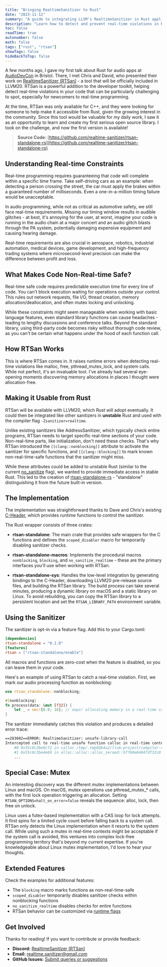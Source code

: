 ```yaml
---
title: "Bringing RealtimeSanitizer to Rust"
date: "2023-11-12"
summary: "A guide to integrating LLVM's RealtimeSanitizer in Rust applications."
description: "Learn how to detect and prevent real-time violations in Rust using RTSan, a powerful tool for real-time programming."
toc: false
readTime: true
autonumber: false
math: false
tags: ["rust", "rtsan"]
showTags: false
hideBackToTop: false
---
```


A few months ago, I gave my first talk about Rust for audio apps at [AudioDevCon](https://audio.dev/) in Bristol. There, I met Chris and David, who presented their work on [RealtimeSanitizer (RTSan)](https://clang.llvm.org/docs/RealtimeSanitizer.html) - a tool that will be officially included in LLVM20. RTSan is a powerful addition to the developer toolkit, helping detect real-time violations in your code that can be particularly challenging to spot, especially for newcomers to real-time programming.

At the time, RTSan was only available for C++, and they were looking for someone to help make it accessible from Rust, given the growing interest in the community. Since this tool would be valuable for my daily work, I saw it as an opportunity to learn and create my first serious open source library. I took on the challenge, and now the first version is available!

> **Source Code:** [https://github.com/realtime-sanitizer/rtsan-standalone-rs](https://github.com/realtime-sanitizer/rtsan-standalone-rs)

## Understanding Real-time Constraints

Real-time programming requires guaranteeing that code will complete within a specific time frame. Take self-driving cars as an example: when detecting a person crossing the street, the car must apply the brakes within a guaranteed number of milliseconds. Even a one-in-a-million timing failure would be unacceptable.

In audio programming, while not as critical as automotive safety, we still face real-time requirements. Missing our timing window results in audible glitches - at best, it's annoying for the user, at worst, imagine your code is running in the audio chain at a major concert and an audio glitch blasts through the PA system, potentially damaging expensive equipment and causing hearing damage.

Real-time requirements are also crucial in aerospace, robotics, industrial automation, medical devices, game development, and high-frequency trading systems where microsecond-level precision can make the difference between profit and loss.

## What Makes Code Non-Real-time Safe?

Real-time safe code requires predictable execution time for every line of code. You can't block execution waiting for operations outside your control. This rules out network requests, file I/O, thread creation, memory allocation/deallocation, and often mutex locking and unlocking.

While these constraints might seem manageable when working with basic language features, even standard library functions can cause headaches - leading to lengthy discussions and conference talks. Beyond the standard library, using third-party code becomes risky without thorough code review, as you can't be certain what happens under the hood of each function call.

## How RTSan Works

This is where RTSan comes in. It raises runtime errors when detecting real-time violations like malloc, free, pthread_mutex_lock, and system calls. While not perfect, it's an invaluable tool. I've already had several eye-opening moments discovering memory allocations in places I thought were allocation-free.

## Making it Usable from Rust

RTSan will be available with LLVM20, which Rust will adopt eventually. It could then be integrated like other sanitizers in **unstable** Rust and used with the compiler flag `-Zsanitizer=realtime`.

Unlike existing sanitizers like AddressSanitizer, which typically check entire programs, RTSan needs to target specific real-time sections of your code. Non-real-time parts, like initialization, don't need these checks. That's why RTSan introduced the `[[clang::nonblocking]]` attribute to activate the sanitizer for specific functions, and `[[clang::blocking]]` to mark known non-real-time-safe functions that the sanitizer might miss.

While these attributes could be added to unstable Rust (similar to the current [no_sanitize](https://doc.rust-lang.org/unstable-book/language-features/no-sanitize.html) flag), we wanted to provide immediate access in stable Rust. This led to the creation of [rtsan-standalone-rs](https://github.com/realtime-sanitizer/rtsan-standalone-rs) - "standalone" distinguishing it from the future built-in version.

## The Implementation

The implementation was straightforward thanks to Dave and Chris's existing [C-Header](https://github.com/realtime-sanitizer/rtsan/blob/main/include/rtsan_standalone/rtsan_standalone.h), which provides runtime functions to control the sanitizer.

The Rust wrapper consists of three crates:

- **rtsan-standalone**: The main crate that provides safe wrappers for the C functions and defines the `scoped_disabler` macro for temporarily disabling sanitizer checks.

- **rtsan-standalone-macros**: Implements the procedural macros `nonblocking`, `blocking`, and `no_sanitize_realtime` - these are the primary interfaces you'll use when working with RTSan.

- **rtsan-standalone-sys**: Handles the low-level integration by generating bindings to the C-Header, downloading LLVM20 pre-release source files, and building the RTSan library. The build process can take several minutes, producing a dynamic library on macOS and a static library on Linux. To avoid rebuilding, you can copy the RTSan library to a persistent location and set the `RTSAN_LIBRARY_PATH` environment variable.

## Using the Sanitizer

The sanitizer is opt-in via a feature flag. Add this to your Cargo.toml:

```toml
[dependencies]
rtsan-standalone = "0.1.0"
[features]
rtsan = ["rtsan-standalone/enable"]
```

All macros and functions are zero-cost when the feature is disabled, so you can leave them in your code.

Here's an example of using RTSan to catch a real-time violation. First, we mark our audio processing function as nonblocking:

```rust
use rtsan_standalone::nonblocking;

#[nonblocking]
fn process(data: &mut [f32]) {
    let _ = vec![0.0; 16]; // oops! allocating memory in a real-time context
}
```

The sanitizer immediately catches this violation and produces a detailed error trace:

```sh
==283082==ERROR: RealtimeSanitizer: unsafe-library-call
Intercepted call to real-time unsafe function calloc in real-time context!
    #0 0x55c0c3be8cf2 in calloc /tmp/.tmp6Qb4u2/llvm-project/compiler-rt/lib/rtsan/rtsan_interceptors_posix.cpp:470:34
    #1 0x55c0c3be4e69 in alloc::alloc::alloc_zeroed::hf760e6484fdf32c8 /rustc/f6e511eec7342f59a25f7c0534f1dbea00d01b14/library/alloc/src/alloc.rs:170:14
    ...
```

## Special Case: Mutex

An interesting discovery was the different mutex implementations between Linux and macOS. On macOS, mutex operations use pthread_mutex_* calls, with the first lock operation triggering an allocation. Setting `RTSAN_OPTIONS=halt_on_error=false` reveals the sequence: alloc, lock, then free on unlock.

Linux uses a futex-based implementation with a CAS loop for lock attempts. It first spins for a limited cycle count before falling back to a system call. RTSan only detects the Linux implementation when it resorts to the system call. While using such a mutex in real-time contexts might be acceptable if the system call is avoided, this ventures into complex lock-free programming territory that's beyond my current expertise. If you're knowledgeable about Linux mutex implementation, I'd love to hear your thoughts.

## Extended Features

Check the examples for additional features:

- The `blocking` macro marks functions as non-real-time-safe
- `scoped_disabler` temporarily disables sanitizer checks within nonblocking functions
- `no_sanitize_realtime` disables checks for entire functions
- RTSan behavior can be customized via [runtime flags](https://clang.llvm.org/docs/RealtimeSanitizer.html#run-time-flags)

## Get Involved

Thanks for reading! If you want to contribute or provide feedback:

- **Discord:** [RealtimeSanitizer (RTSan)](https://discord.com/invite/DZqjbmSZzZ)
- **Email:** [realtime.sanitizer@gmail.com](mailto:realtime.sanitizer@gmail.com)
- **GitHub Issues:** [Submit queries or suggestions](https://github.com/realtime-sanitizer/rtsan-standalone-rs)
